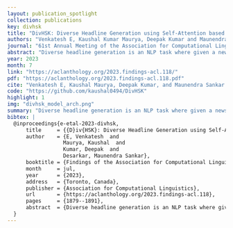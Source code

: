 ```yaml
---
layout: publication_spotlight
collection: publications
key: divhsk
title: "DivHSK: Diverse Headline Generation using Self-Attention based Keyword Selection"
authors: "Venkatesh E, Kaushal Kumar Maurya, Deepak Kumar and Maunendra Sankar Desarkar"
journal: "61st Annual Meeting of the Association for Computational Linguistics (ACL 2023)"
abstract: "Diverse headline generation is an NLP task where given a news article, the goal is to generate multiple headlines that are true to the content of the article, but are different among themselves. This task aims to exhibit and exploit semantically similar one-to-many relationships between a source news article and multiple target headlines. Towards this, we propose a novel model called DIVHSK. It has two components: KEYSELECT for selecting the important keywords, and SEQGEN, for finally generating the multiple diverse headlines. In KEYSELECT, we cluster the self-attention heads of the last layer of the pre-trained encoder and select the mostattentive theme and general keywords from the source article. Then, cluster-specific keyword sets guide the SEQGEN, a pre-trained encoderdecoder model, to generate diverse yet semantically similar headlines. The proposed model consistently outperformed existing literature and our strong baselines and emerged as a stateof-the-art model. Additionally, We have also created a high-quality multi-reference headline dataset from news articles"
year: 2023
month: 7
link: "https://aclanthology.org/2023.findings-acl.118/"
pdf: "https://aclanthology.org/2023.findings-acl.118.pdf"
cite: "Venkatesh E, Kaushal Maurya, Deepak Kumar, and Maunendra Sankar Desarkar. 2023. DivHSK: Diverse Headline Generation using Self-Attention based Keyword Selection. In Findings of the Association for Computational Linguistics: ACL 2023, pages 1879–1891, Toronto, Canada. Association for Computational Linguistics."
code: "https://github.com/kaushal0494/DivHSK"
highlight: 1
img: "divhsk_model_arch.png"
summary: "Diverse headline generation is an NLP task where given a news article, the goal is to generate multiple headlines that are true to the content of the article but are different among themselves. This task aims to exhibit and exploit semantically similar one-to-many relationships between a source news article and multiple target headlines. Toward this, we propose a novel model called DIVHSK. It has two components:KEYSELECT for selecting the important keywords, and SEQGEN, for finally generating the multiple diverse headlines. In KEYSELECT, we cluster the self-attention heads of the last layer of the pre-trained encoder and select the most-attentive theme and general keywords from the source article. Then, cluster-specific keyword sets guide the SEQGEN, a pre-trained encoder-decoder model, to generate diverse yet semantically similar headlines. The proposed model consistently outperformed existing literature and our strong baselines and emerged as a state-of-the-art model. We have also created a high-quality multi-reference headline dataset from news articles."
bibtex: |
  @inproceedings{e-etal-2023-divhsk,
      title     = {{D}iv{HSK}: Diverse Headline Generation using Self-Attention based Keyword Selection},
      author    = {E, Venkatesh  and
                  Maurya, Kaushal  and
                  Kumar, Deepak  and
                  Desarkar, Maunendra Sankar},
      booktitle = {Findings of the Association for Computational Linguistics: ACL 2023},
      month     = jul,
      year      = {2023},
      address   = {Toronto, Canada},
      publisher = {Association for Computational Linguistics},
      url       = {https://aclanthology.org/2023.findings-acl.118},
      pages     = {1879--1891},
      abstract  = {Diverse headline generation is an NLP task where given a news article, the goal is to generate multiple headlines that are true to the content of the article but are different among themselves. This task aims to exhibit and exploit semantically similar one-to-many relationships between a source news article and multiple target headlines. Toward this, we propose a novel model called DIVHSK. It has two components:KEYSELECT for selecting the important keywords, and SEQGEN, for finally generating the multiple diverse headlines. In KEYSELECT, we cluster the self-attention heads of the last layer of the pre-trained encoder and select the most-attentive theme and general keywords from the source article. Then, cluster-specific keyword sets guide the SEQGEN, a pre-trained encoder-decoder model, to generate diverse yet semantically similar headlines. The proposed model consistently outperformed existing literature and our strong baselines and emerged as a state-of-the-art model. We have also created a high-quality multi-reference headline dataset from news articles.}
  }
---
```

